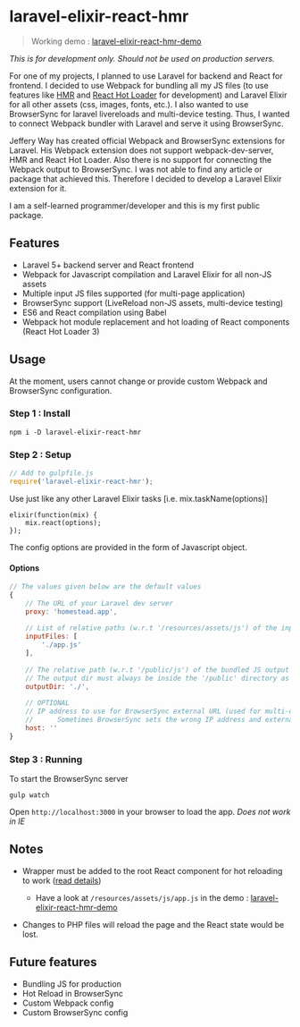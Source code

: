 # laravel-elixir-react-hmr

> Working demo : [laravel-elixir-react-hmr-demo](https://github.com/eumentis/laravel-elixir-react-hmr-demo)

*This is for development only. Should not be used on production servers.*

For one of my projects, I planned to use Laravel for backend and React for frontend. I decided to use Webpack for bundling all my JS files (to use features like [HMR](https://webpack.github.io/docs/hot-module-replacement.html
) and [React Hot Loader](https://github.com/gaearon/react-hot-loader) for development) and Laravel Elixir for all other assets (css, images, fonts, etc.). I also wanted to use BrowserSync for laravel livereloads and multi-device testing. Thus, I wanted to connect Webpack bundler with Laravel and serve it using BrowserSync. 

Jeffery Way has created official Webpack and BrowserSync extensions for Laravel. His Webpack extension does not support webpack-dev-server, HMR and React Hot Loader. Also there is no support for connecting the Webpack output to BrowserSync. I was not able to find any article or package that achieved this. Therefore I decided to develop a Laravel Elixir extension for it.

I am a self-learned programmer/developer and this is my first public package.

## Features
* Laravel 5+ backend server and React frontend
* Webpack for Javascript compilation and Laravel Elixir for all non-JS assets
* Multiple input JS files supported (for multi-page application)
* BrowserSync support (LiveReload non-JS assets, multi-device testing)
* ES6 and React compilation using Babel
* Webpack hot module replacement and hot loading of React components (React Hot Loader 3)

## Usage
At the moment, users cannot change or provide custom Webpack and BrowserSync configuration.

### Step 1 : Install
```shell
npm i -D laravel-elixir-react-hmr
```
### Step 2 : Setup
```javascript
// Add to gulpfile.js
require('laravel-elixir-react-hmr');
```
Use just like any other Laravel Elixir tasks [i.e. mix.taskName(options)]
```
elixir(function(mix) {
    mix.react(options);
});
```
The config options are provided in the form of Javascript object.
#### Options
```Javascript
// The values given below are the default values
{
    // The URL of your Laravel dev server
    proxy: 'homestead.app',
    
    // List of relative paths (w.r.t '/resources/assets/js') of the input Javascript files
    inputFiles: [
        './app.js'
    ],
    
    // The relative path (w.r.t '/public/js') of the bundled JS output folder
    // The output dir must always be inside the '/public' directory as the application is served from the '/public' dir
    outputDir: './',
    
    // OPTIONAL
    // IP address to use for BrowserSync external URL (used for multi-device access)
    //      Sometimes BrowserSync sets the wrong IP address and external URL doesn't work.
    host: ''
}
```

### Step 3 : Running
To start the BrowserSync server
```
gulp watch
```
Open `http://localhost:3000` in your browser to load the app.
*Does not work in IE*

## Notes
* Wrapper must be added to the root React component for hot reloading to work ([read details](https://github.com/gaearon/redux-devtools/commit/64f58b7010a1b2a71ad16716eb37ac1031f93915))
   * Have a look at `/resources/assets/js/app.js` in the demo : [laravel-elixir-react-hmr-demo](https://github.com/eumentis/laravel-elixir-react-hmr-demo)
   
* Changes to PHP files will reload the page and the React state would be lost.

## Future features
* Bundling JS for production
* Hot Reload in BrowserSync
* Custom Webpack config
* Custom BrowserSync config

